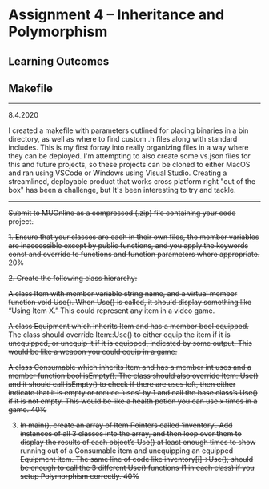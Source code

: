 # Assignment 4 – Inheritance and Polymorphism

## Learning Outcomes

## Makefile
<hr>8.4.2020</hr>

I created a makefile with parameters outlined for placing binaries in a bin directory, as well as where to find custom .h files along with standard includes. This is my first forray into really organizing files in a way where they can be deployed. I'm attempting to also create some vs.json files for this and future projects, so these projects can be cloned to either MacOS and ran using VSCode or Windows using Visual Studio. Creating a streamlined, deployable product that works cross platform right "out of the box" has been a challenge, but It's been interesting to try and tackle. 

<hr></hr>

<strike>Submit to MUOnline as a compressed (.zip) file containing your code project.</strike>

<strike>1. 	Ensure that your classes are each in their own files, the member variables are inaccessible except by public functions, and you apply the keywords const and override to functions and function parameters where appropriate.	20%
			
<strike>2.	Create the following class hierarchy:

A class Item with member variable string name, and a virtual member function void Use(). When Use() is called, it should display something like “Using Item X.” This could represent any item in a video game.
	
A class Equipment which inherits Item and has a member bool equipped. The class should override Item::Use() to either equip the item if it is unequipped, or unequip it if it is equipped, indicated by some output. This would be like a weapon you could equip in a game.

A class Consumable which inherits Item and has a member int uses and a member function bool isEmpty(). The class should also override Item::Use() and it should call isEmpty() to check if there are uses left, then either indicate that it is empty or reduce ‘uses’ by 1 and call the base class’s Use() if it is not empty. This would be like a health potion you can use x times in a game.</strike>
 	40%

3. 	In main(), create an array of Item Pointers called ‘inventory’. Add instances of all 3 classes into the array, and then loop over them to display the results of each object’s Use() at least enough times to show running out of a Consumable item and unequipping an equipped Equipment item. The same line of code like 
inventory[i]->Use(); should be enough to call the 3 different Use() functions (1 in each class) if you setup Polymorphism correctly.	40%

